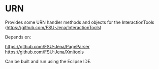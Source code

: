 URN
===



Provides some URN handler methods and objects for the InteractionTools (https://github.com/FSU-Jena/InteractionTools)

Depends on:

https://github.com/FSU-Jena/PageParser<br>
https://github.com/FSU-Jena/Xmltools<br>

Can be built and run using the Eclipse IDE.
